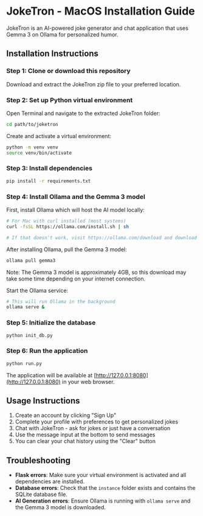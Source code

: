 # JokeTron - MacOS Installation Guide

JokeTron is an AI-powered joke generator and chat application that uses Gemma 3 on Ollama for personalized humor.

## Installation Instructions

### Step 1: Clone or download this repository
Download and extract the JokeTron zip file to your preferred location.

### Step 2: Set up Python virtual environment
Open Terminal and navigate to the extracted JokeTron folder:

```bash
cd path/to/joketron
```

Create and activate a virtual environment:

```bash
python -m venv venv
source venv/bin/activate
```

### Step 3: Install dependencies

```bash
pip install -r requirements.txt
```

### Step 4: Install Ollama and the Gemma 3 model

First, install Ollama which will host the AI model locally:

```bash
# For Mac with curl installed (most systems)
curl -fsSL https://ollama.com/install.sh | sh

# If that doesn't work, visit https://ollama.com/download and download the macOS installer
```

After installing Ollama, pull the Gemma 3 model:

```bash
ollama pull gemma3
```

Note: The Gemma 3 model is approximately 4GB, so this download may take some time depending on your internet connection.

Start the Ollama service:

```bash
# This will run Ollama in the background
ollama serve &
```

### Step 5: Initialize the database

```bash
python init_db.py
```

### Step 6: Run the application

```bash
python run.py
```

The application will be available at [http://127.0.0.1:8080](http://127.0.0.1:8080) in your web browser.

## Usage Instructions

1. Create an account by clicking "Sign Up"
2. Complete your profile with preferences to get personalized jokes
3. Chat with JokeTron - ask for jokes or just have a conversation
4. Use the message input at the bottom to send messages
5. You can clear your chat history using the "Clear" button

## Troubleshooting

- **Flask errors**: Make sure your virtual environment is activated and all dependencies are installed.
- **Database errors**: Check that the `instance` folder exists and contains the SQLite database file.
- **AI Generation errors**: Ensure Ollama is running with `ollama serve` and the Gemma 3 model is downloaded.

